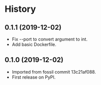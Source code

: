 # History

## 0.1.1 (2019-12-02)

* Fix --port to convert argument to int.
* Add basic Dockerfile.

## 0.1.0 (2019-12-02)

* Imported from fossil commit 13c21af088.
* First release on PyPI.
